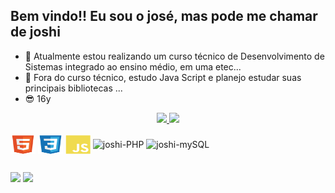 ## Bem vindo!! Eu sou o josé, mas pode me chamar de joshi

- 🔭 Atualmente estou realizando um curso técnico de Desenvolvimento de Sistemas integrado ao ensino médio, em uma etec...
- 🗿 Fora do curso técnico, estudo Java Script e planejo estudar suas principais bibliotecas ...
- 😎 16y

<div align = "center">
<a href="https://github.com/JoshiProjects">
<img height="180em" src="https://github-readme-stats.vercel.app/api?username=JoshiProjects&show_icons=true&theme=ocean_dark&include_all_commits=true&count_private=true"/>
<img height="180em" widht="200em"src="https://github-readme-stats.vercel.app/api/top-langs/?username=JoshiProjects&layout=compact&langs_count=7&theme=ocean_dark"/>
</div>
 </a>
<div style="display: block"><br>


  
  <img align="center" alt="joshi-HTML" height="30" width="40" src="https://raw.githubusercontent.com/devicons/devicon/master/icons/html5/html5-original.svg">
  <img align="center" alt="joshi-CSS" height="30" width="40" src="https://raw.githubusercontent.com/devicons/devicon/master/icons/css3/css3-original.svg">
  <img align="center" alt="joshi-Js" height="30" width="40" src="https://raw.githubusercontent.com/devicons/devicon/master/icons/javascript/javascript-plain.svg">
  <img align="center" alt="joshi-PHP" height="50" width="60" src="https://cdn.jsdelivr.net/gh/devicons/devicon/icons/php/php-plain.svg" />
  <img align="center" alt="joshi-mySQL" height="60" width="70" src="https://cdn.jsdelivr.net/gh/devicons/devicon/icons/mysql/mysql-original-wordmark.svg" />
          
          
</div>

##


 
<div> 
  <a href="https://instagram.com/https_jun10rkkj" target="_blank"><img src="https://img.shields.io/badge/-Instagram-%23E4405F?style=for-the-badge&logo=instagram&logoColor=white" target="_blank"></a>
  <a href="https://mail.google.com/mail/u/0/?tab=rm&ogbl#inbox?compose=GTvVlcRzBWWqPqftsxhXshNvmjnRJJRLdXNqFNgwFKmwjWSclmrQHrhKVFBQFctRSLZQXNfSsjkld" target="_blank"><img src="https://img.shields.io/badge/-Gmail-FFF?style=for-the-badge&logo=gmail&logoColor=red" target="_blank"></a>
 </div> 
